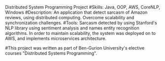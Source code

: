 Distributed System Programming Project
#Skills: 
Java, OOP, AWS, CoreNLP, Windows
#Description: 
An application that detect sarcasm of Amazon reviews, using distributed computing. 
Overcome scalability and synchronization challenges.
#Tools: 
Sarcasm detected by using Stanford's NLP library using sentiment analysis and names entity recognition algorithms. 
In order to maintain scalability, the system was deployed on to AWS, and implements microservices architecture.

#This project was written as part of Ben-Gurion University's elective courses "Distributed Systems Programming".





